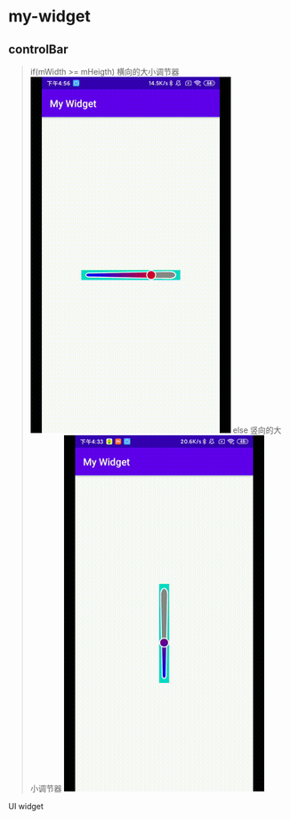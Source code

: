 # my-widget
## controlBar
> if(mWidth >= mHeigth)
>    横向的大小调节器
![gif](https://github.com/xiexiemanyou/my-widget/blob/master/image/1593508085200.gif) 
> else
>     竖向的大小调节器
![gif](https://github.com/xiexiemanyou/my-widget/blob/master/image/1593506473826.gif) 


UI widget
